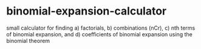 # binomial-expansion-calculator

small calculator for finding a) factorials, b) combinations (nCr), c) nth terms of binomial expansion, and d) coefficients of binomial expansion using the binomial theorem
